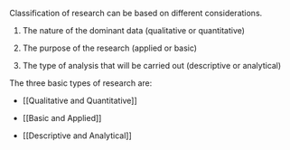 Classification of research can be based on different considerations.

1. The nature of the dominant data (qualitative or quantitative)

3. The purpose of the research (applied or basic)

5. The type of analysis that will be carried out (descriptive or analytical)

The three basic types of research are:
* [[Qualitative and Quantitative]]

* [[Basic and Applied]]

* [[Descriptive and Analytical]]